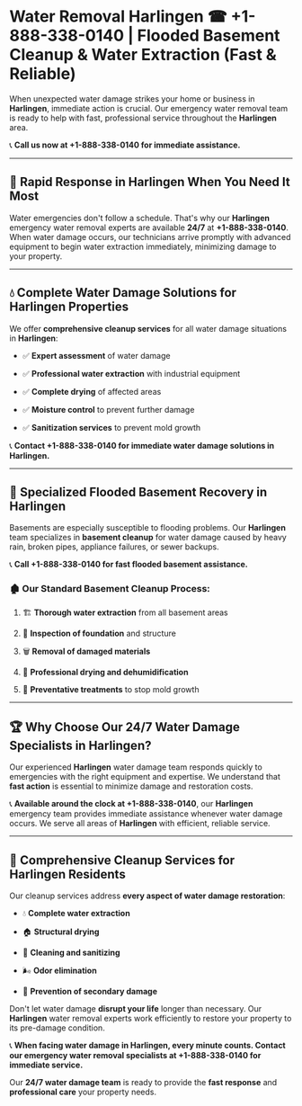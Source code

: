 # Water Removal Harlingen ☎ +1-888-338-0140 | Flooded Basement Cleanup & Water Extraction (Fast & Reliable)

When unexpected water damage strikes your home or business in **Harlingen**, immediate action is crucial. Our emergency water removal team is ready to help with fast, professional service throughout the **Harlingen** area. 

📞 **Call us now at +1-888-338-0140 for immediate assistance.**
---
## 🚀 Rapid Response in Harlingen When You Need It Most
Water emergencies don't follow a schedule. That's why our **Harlingen** emergency water removal experts are available **24/7** at **+1-888-338-0140**. When water damage occurs, our technicians arrive promptly with advanced equipment to begin water extraction immediately, minimizing damage to your property.
---
## 💧 Complete Water Damage Solutions for Harlingen Properties
We offer **comprehensive cleanup services** for all water damage situations in **Harlingen**:
- ✅ **Expert assessment** of water damage  
- ✅ **Professional water extraction** with industrial equipment  
- ✅ **Complete drying** of affected areas  
- ✅ **Moisture control** to prevent further damage  
- ✅ **Sanitization services** to prevent mold growth  
📞 **Contact +1-888-338-0140 for immediate water damage solutions in Harlingen.**
---
## 🌊 Specialized Flooded Basement Recovery in Harlingen
Basements are especially susceptible to flooding problems. Our **Harlingen** team specializes in **basement cleanup** for water damage caused by heavy rain, broken pipes, appliance failures, or sewer backups. 
📞 **Call +1-888-338-0140 for fast flooded basement assistance.**
### 🏚️ Our Standard Basement Cleanup Process:
1. 🏗️ **Thorough water extraction** from all basement areas  
2. 🔎 **Inspection of foundation** and structure  
3. 🗑️ **Removal of damaged materials**  
4. 💨 **Professional drying and dehumidification**  
5. 🚫 **Preventative treatments** to stop mold growth  
---
## 🏆 Why Choose Our 24/7 Water Damage Specialists in Harlingen?
Our experienced **Harlingen** water damage team responds quickly to emergencies with the right equipment and expertise. We understand that **fast action** is essential to minimize damage and restoration costs.
📞 **Available around the clock at +1-888-338-0140**, our **Harlingen** emergency team provides immediate assistance whenever water damage occurs. We serve all areas of **Harlingen** with efficient, reliable service.
---
## 🧹 Comprehensive Cleanup Services for Harlingen Residents
Our cleanup services address **every aspect of water damage restoration**:
- 💧 **Complete water extraction**  
- 🏠 **Structural drying**  
- 🧼 **Cleaning and sanitizing**  
- 🌬️ **Odor elimination**  
- 🚫 **Prevention of secondary damage**  
Don't let water damage **disrupt your life** longer than necessary. Our **Harlingen** water removal experts work efficiently to restore your property to its pre-damage condition.
📞 **When facing water damage in Harlingen, every minute counts. Contact our emergency water removal specialists at +1-888-338-0140 for immediate service.**
Our **24/7 water damage team** is ready to provide the **fast response** and **professional care** your property needs.

